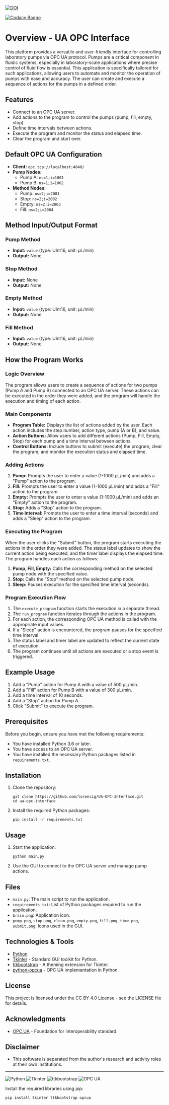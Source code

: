 [![DOI](https://zenodo.org/badge/832139320.svg)](https://zenodo.org/doi/10.5281/zenodo.12794838)

[![Codacy Badge](https://app.codacy.com/project/badge/Grade/1c6c7dbfc3414deda1b6bbf6c201cf36)](https://app.codacy.com/gh/lorencig/UA-OPC-Interface/dashboard?utm_source=gh&utm_medium=referral&utm_content=&utm_campaign=Badge_grade)



# Overview - UA OPC Interface

This platform provides a versatile and user-friendly interface for controlling laboratory pumps via OPC UA protocol. Pumps are a critical component in fluidic systems, especially in laboratory-scale applications where precise control of fluid flow is essential. This application is specifically tailored for such applications, allowing users to automate and monitor the operation of pumps with ease and accuracy. The user can create and execute a sequence of actions for the pumps in a defined order. 

## Features

- Connect to an OPC UA server.
- Add actions to the program to control the pumps (pump, fill, empty, stop).
- Define time intervals between actions.
- Execute the program and monitor the status and elapsed time.
- Clear the program and start over.

## Default OPC UA Configuration

- **Client:** `opc.tcp://localhost:4840/`
- **Pump Nodes:**
  - Pump A: `ns=1;i=1001`
  - Pump B: `ns=1;i=1002`
- **Method Nodes:**
  - Pump: `ns=2;i=2001`
  - Stop: `ns=2;i=2002`
  - Empty: `ns=2;i=2003`
  - Fill: `ns=2;i=2004`

## Method Input/Output Format

### Pump Method
- **Input:** `value` (type: UInt16, unit: μL/min)
- **Output:** None

### Stop Method
- **Input:** None
- **Output:** None

### Empty Method
- **Input:** `value` (type: UInt16, unit: μL/min)
- **Output:** None

### Fill Method
- **Input:** `value` (type: UInt16, unit: μL/min)
- **Output:** None

## How the Program Works

### Logic Overview

The program allows users to create a sequence of actions for two pumps (Pump A and Pump B) connected to an OPC UA server. These actions can be executed in the order they were added, and the program will handle the execution and timing of each action.

### Main Components

- **Program Table:** Displays the list of actions added by the user. Each action includes the step number, action type, pump (A or B), and value.
- **Action Buttons:** Allow users to add different actions (Pump, Fill, Empty, Stop) for each pump and a time interval between actions.
- **Control Buttons:** Include buttons to submit (execute) the program, clear the program, and monitor the execution status and elapsed time.

### Adding Actions

1. **Pump:** Prompts the user to enter a value (1-1000 μL/min) and adds a "Pump" action to the program.
2. **Fill:** Prompts the user to enter a value (1-1000 μL/min) and adds a "Fill" action to the program.
3. **Empty:** Prompts the user to enter a value (1-1000 μL/min) and adds an "Empty" action to the program.
4. **Stop:** Adds a "Stop" action to the program.
5. **Time Interval:** Prompts the user to enter a time interval (seconds) and adds a "Sleep" action to the program.

### Executing the Program

When the user clicks the "Submit" button, the program starts executing the actions in the order they were added. The status label updates to show the current action being executed, and the timer label displays the elapsed time. The program handles each action as follows:

1. **Pump, Fill, Empty:** Calls the corresponding method on the selected pump node with the specified value.
2. **Stop:** Calls the "Stop" method on the selected pump node.
3. **Sleep:** Pauses execution for the specified time interval (seconds).

### Program Execution Flow

1. The `execute_program` function starts the execution in a separate thread.
2. The `run_program` function iterates through the actions in the program.
3. For each action, the corresponding OPC UA method is called with the appropriate input values.
4. If a "Sleep" action is encountered, the program pauses for the specified time interval.
5. The status label and timer label are updated to reflect the current state of execution.
6. The program continues until all actions are executed or a stop event is triggered.

## Example Usage

1. Add a "Pump" action for Pump A with a value of 500 μL/min.
2. Add a "Fill" action for Pump B with a value of 300 μL/min.
3. Add a time interval of 10 seconds.
4. Add a "Stop" action for Pump A.
5. Click "Submit" to execute the program.

## Prerequisites

Before you begin, ensure you have met the following requirements:

- You have installed Python 3.6 or later.
- You have access to an OPC UA server.
- You have installed the necessary Python packages listed in `requirements.txt`.

## Installation

1. Clone the repository:

    ```shell
    git clone https://github.com/lorencig/UA-OPC-Interface.git
    cd ua-opc-interface
    ```

2. Install the required Python packages:

    ```shell
    pip install -r requirements.txt
    ```

## Usage

1. Start the application:

    ```shell
    python main.py
    ```

2. Use the GUI to connect to the OPC UA server and manage pump actions.

## Files

- `main.py`: The main script to run the application.
- `requirements.txt`: List of Python packages required to run the application.
- `brain.png`: Application icon.
- `pump.png`, `stop.png`, `clean.png`, `empty.png`, `fill.png`, `time.png`, `submit.png`: Icons used in the GUI.

## Technologies & Tools

- [Python](https://www.python.org/)
- [Tkinter](https://docs.python.org/3/library/tkinter.html) - Standard GUI toolkit for Python.
- [ttkbootstrap](https://ttkbootstrap.readthedocs.io/en/latest/) - A theming extension for Tkinter.
- [python-opcua](https://github.com/FreeOpcUa/python-opcua) - OPC UA implementation in Python.

## License

This project is licensed under the CC BY 4.0 License - see the LICENSE file for details.

## Acknowledgments

- [OPC UA](https://opcfoundation.org/about/opc-technologies/opc-ua/) - Foundation for interoperability standard.

## Disclaimer

- This software is separated from the author's research and activity roles at their own institutions.
---

![Python](https://img.shields.io/badge/python-%2314354C.svg?style=for-the-badge&logo=python&logoColor=white)
![Tkinter](https://img.shields.io/badge/Tkinter-%23FF6F00.svg?style=for-the-badge&logo=python&logoColor=white)
![ttkbootstrap](https://img.shields.io/badge/ttkbootstrap-%230081CB.svg?style=for-the-badge&logo=python&logoColor=white)
![OPC UA](https://img.shields.io/badge/OPC%20UA-%230046A6.svg?style=for-the-badge&logo=opc%20foundation&logoColor=white)

Install the required libraries using pip:

```bash
pip install tkinter ttkbootstrap opcua

